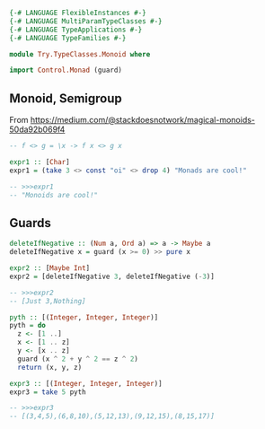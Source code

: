 ```haskell
{-# LANGUAGE FlexibleInstances #-}
{-# LANGUAGE MultiParamTypeClasses #-}
{-# LANGUAGE TypeApplications #-}
{-# LANGUAGE TypeFamilies #-}

module Try.TypeClasses.Monoid where

import Control.Monad (guard)
```

## Monoid, Semigroup

From https://medium.com/@stackdoesnotwork/magical-monoids-50da92b069f4

```haskell
-- f <> g = \x -> f x <> g x

expr1 :: [Char]
expr1 = (take 3 <> const "oi" <> drop 4) "Monads are cool!"

-- >>>expr1
-- "Monoids are cool!"
```

## Guards

```haskell
deleteIfNegative :: (Num a, Ord a) => a -> Maybe a
deleteIfNegative x = guard (x >= 0) >> pure x

expr2 :: [Maybe Int]
expr2 = [deleteIfNegative 3, deleteIfNegative (-3)]

-- >>>expr2
-- [Just 3,Nothing]

pyth :: [(Integer, Integer, Integer)]
pyth = do
  z <- [1 ..]
  x <- [1 .. z]
  y <- [x .. z]
  guard (x ^ 2 + y ^ 2 == z ^ 2)
  return (x, y, z)

expr3 :: [(Integer, Integer, Integer)]
expr3 = take 5 pyth

-- >>>expr3
-- [(3,4,5),(6,8,10),(5,12,13),(9,12,15),(8,15,17)]
```
